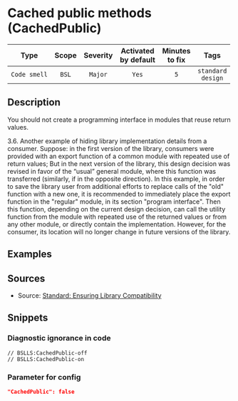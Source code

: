 # Cached public methods (CachedPublic)

| Type | Scope | Severity | Activated<br/>by default | Minutes<br/>to fix | Tags |
| :-: | :-: | :-: | :-: | :-: | :-: |
| `Code smell` | `BSL` | `Major` | `Yes` | `5` | `standard`<br/>`design` |

<!-- Блоки выше заполняются автоматически, не трогать -->
## Description

You should not create a programming interface in modules that reuse return values.

3.6. Another example of hiding library implementation details from a consumer. Suppose: in the first version of the library, consumers were provided with an export function of a common module with repeated use of return values; But in the next version of the library, this design decision was revised in favor of the “usual” general module, where this function was transferred (similarly, if in the opposite direction). In this example, in order to save the library user from additional efforts to replace calls of the "old" function with a new one, it is recommended to immediately place the export function in the "regular" module, in its section "program interface". Then this function, depending on the current design decision, can call the utility function from the module with repeated use of the returned values or from any other module, or directly contain the implementation. However, for the consumer, its location will no longer change in future versions of the library.

## Examples

<!-- В данном разделе приводятся примеры, на которые диагностика срабатывает, а также можно привести пример, как можно исправить ситуацию -->

## Sources

<!-- Необходимо указывать ссылки на все источники, из которых почерпнута информация для создания диагностики -->

- Source: [Standard: Ensuring Library Compatibility](https://its.1c.ru/db/v8std#content:644:hdoc:3.6)

## Snippets

<!-- Блоки ниже заполняются автоматически, не трогать -->
### Diagnostic ignorance in code

```bsl
// BSLLS:CachedPublic-off
// BSLLS:CachedPublic-on
```

### Parameter for config

```json
"CachedPublic": false
```
